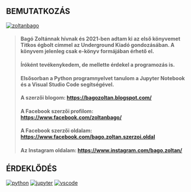 ## BEMUTATKOZÁS

[![zoltanbago](https://img.shields.io/badge/Zoltan-Bago-blue)](https://www.facebook.com/zoltanbago/) 

> #### Bagó Zoltánnak hívnak és 2021-ben adtam ki az első könyvemet Titkos égbolt címmel az Underground Kiadó gondozásában. A könyvem jelenleg csak e-könyv formájában érhető el.
> #### Íróként tevékenykedem, de mellette érdekel a programozás is.
> #### Elsősorban a Python programnyelvet tanulom a Jupyter Notebook és a Visual Studio Code segítségével.    
> #### A szerzői blogom: https://bagozoltan.blogspot.com/
> #### A Facebook szerzői profilom: https://www.facebook.com/zoltanbago/
> #### A Facebook szerzői oldalam: https://www.facebook.com/bago.zoltan.szerzoi.oldal
> #### Az Instagram oldalam: https://www.instagram.com/bago.zoltan/

## ÉRDEKLŐDÉS

[![python](https://img.shields.io/badge/Python-language-blue)](https://python.org/) [![jupyter](https://img.shields.io/badge/Jupyter%20Notebook-web%20app-orange)](https://jupyter.org/) [![vscode](https://img.shields.io/badge/Visual%20Studio%20Code-IDE-blue)](https://code.visualstudio.com/)

<!---
ZoltanBago/ZoltanBago is a ✨ special ✨ repository because its `README.md` (this file) appears on your GitHub profile.
You can click the Preview link to take a look at your changes.
--->
